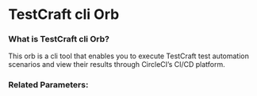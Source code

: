 TestCraft cli Orb
==============================

### What is TestCraft cli Orb?
  This orb is a cli tool that enables you to execute TestCraft test automation scenarios and view their results through CircleCI’s CI/CD platform.
  
### Related Parameters:
